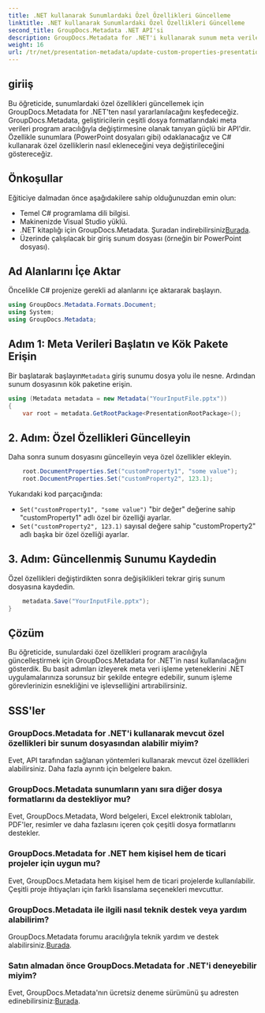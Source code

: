 ```yaml
---
title: .NET kullanarak Sunumlardaki Özel Özellikleri Güncelleme
linktitle: .NET kullanarak Sunumlardaki Özel Özellikleri Güncelleme
second_title: GroupDocs.Metadata .NET API'si
description: GroupDocs.Metadata for .NET'i kullanarak sunum meta verilerini nasıl yöneteceğinizi öğrenin. PowerPoint dosyalarındaki özel özellikleri etkili bir şekilde güncelleyin.
weight: 16
url: /tr/net/presentation-metadata/update-custom-properties-presentations/
---
```

## giriiş
Bu öğreticide, sunumlardaki özel özellikleri güncellemek için GroupDocs.Metadata for .NET'ten nasıl yararlanılacağını keşfedeceğiz. GroupDocs.Metadata, geliştiricilerin çeşitli dosya formatlarındaki meta verileri program aracılığıyla değiştirmesine olanak tanıyan güçlü bir API'dir. Özellikle sunumlara (PowerPoint dosyaları gibi) odaklanacağız ve C# kullanarak özel özelliklerin nasıl ekleneceğini veya değiştirileceğini göstereceğiz.
## Önkoşullar
Eğiticiye dalmadan önce aşağıdakilere sahip olduğunuzdan emin olun:
- Temel C# programlama dili bilgisi.
- Makinenizde Visual Studio yüklü.
-  .NET kitaplığı için GroupDocs.Metadata. Şuradan indirebilirsiniz[Burada](https://releases.groupdocs.com/metadata/net/).
- Üzerinde çalışılacak bir giriş sunum dosyası (örneğin bir PowerPoint dosyası).

## Ad Alanlarını İçe Aktar
Öncelikle C# projenize gerekli ad alanlarını içe aktararak başlayın.
```csharp
using GroupDocs.Metadata.Formats.Document;
using System;
using GroupDocs.Metadata;
```
## Adım 1: Meta Verileri Başlatın ve Kök Pakete Erişin
 Bir başlatarak başlayın`Metadata` giriş sunumu dosya yolu ile nesne. Ardından sunum dosyasının kök paketine erişin.
```csharp
using (Metadata metadata = new Metadata("YourInputFile.pptx"))
{
    var root = metadata.GetRootPackage<PresentationRootPackage>();
```
## 2. Adım: Özel Özellikleri Güncelleyin
Daha sonra sunum dosyasını güncelleyin veya özel özellikler ekleyin.
```csharp
    root.DocumentProperties.Set("customProperty1", "some value");
    root.DocumentProperties.Set("customProperty2", 123.1);
```
Yukarıdaki kod parçacığında:
- `Set("customProperty1", "some value")` "bir değer" değerine sahip "customProperty1" adlı özel bir özelliği ayarlar.
- `Set("customProperty2", 123.1)` sayısal değere sahip "customProperty2" adlı başka bir özel özelliği ayarlar.
## 3. Adım: Güncellenmiş Sunumu Kaydedin
Özel özellikleri değiştirdikten sonra değişiklikleri tekrar giriş sunum dosyasına kaydedin.
```csharp
    metadata.Save("YourInputFile.pptx");
}
```

## Çözüm
Bu öğreticide, sunulardaki özel özellikleri program aracılığıyla güncelleştirmek için GroupDocs.Metadata for .NET'in nasıl kullanılacağını gösterdik. Bu basit adımları izleyerek meta veri işleme yeteneklerini .NET uygulamalarınıza sorunsuz bir şekilde entegre edebilir, sunum işleme görevlerinizin esnekliğini ve işlevselliğini artırabilirsiniz.

## SSS'ler
### GroupDocs.Metadata for .NET'i kullanarak mevcut özel özellikleri bir sunum dosyasından alabilir miyim?
Evet, API tarafından sağlanan yöntemleri kullanarak mevcut özel özellikleri alabilirsiniz. Daha fazla ayrıntı için belgelere bakın.
### GroupDocs.Metadata sunumların yanı sıra diğer dosya formatlarını da destekliyor mu?
Evet, GroupDocs.Metadata, Word belgeleri, Excel elektronik tabloları, PDF'ler, resimler ve daha fazlasını içeren çok çeşitli dosya formatlarını destekler.
### GroupDocs.Metadata for .NET hem kişisel hem de ticari projeler için uygun mu?
Evet, GroupDocs.Metadata hem kişisel hem de ticari projelerde kullanılabilir. Çeşitli proje ihtiyaçları için farklı lisanslama seçenekleri mevcuttur.
### GroupDocs.Metadata ile ilgili nasıl teknik destek veya yardım alabilirim?
 GroupDocs.Metadata forumu aracılığıyla teknik yardım ve destek alabilirsiniz.[Burada](https://forum.groupdocs.com/c/metadata/14).
### Satın almadan önce GroupDocs.Metadata for .NET'i deneyebilir miyim?
 Evet, GroupDocs.Metadata'nın ücretsiz deneme sürümünü şu adresten edinebilirsiniz:[Burada](https://releases.groupdocs.com/).